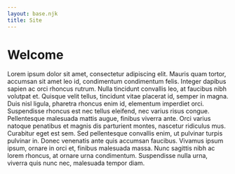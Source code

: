 ```yaml
---
layout: base.njk
title: Site
---
```


# Welcome

Lorem ipsum dolor sit amet, consectetur adipiscing elit. Mauris quam tortor, accumsan sit amet leo id, condimentum condimentum felis. Integer dapibus sapien ac orci rhoncus rutrum. Nulla tincidunt convallis leo, at faucibus nibh volutpat et. Quisque velit tellus, tincidunt vitae placerat id, semper in magna. Duis nisl ligula, pharetra rhoncus enim id, elementum imperdiet orci. Suspendisse rhoncus est nec tellus eleifend, nec varius risus congue.
Pellentesque malesuada mattis augue, finibus viverra ante. Orci varius natoque penatibus et magnis dis parturient montes, nascetur ridiculus mus. Curabitur eget est sem. Sed pellentesque convallis enim, ut pulvinar turpis pulvinar in. Donec venenatis ante quis accumsan faucibus. Vivamus ipsum ipsum, ornare in orci et, finibus malesuada massa. Nunc sagittis nibh ac lorem rhoncus, at ornare urna condimentum. Suspendisse nulla urna, viverra quis nunc nec, malesuada tempor diam.
